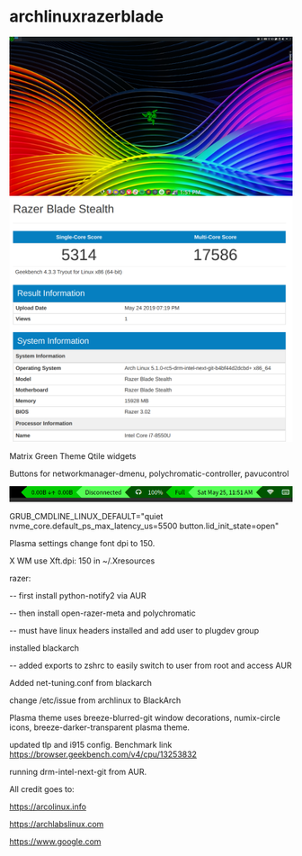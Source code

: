 # archlinuxrazerblade
![Screenshot](screen.png)
![Screenshot](geekbench-1.png)


Matrix Green Theme Qtile widgets

Buttons for networkmanager-dmenu, polychromatic-controller, pavucontrol

![Screenshot](qtile-widgets.png)

GRUB_CMDLINE_LINUX_DEFAULT="quiet nvme_core.default_ps_max_latency_us=5500 button.lid_init_state=open"

Plasma settings change font dpi to 150.

X WM use Xft.dpi: 150 in ~/.Xresources

razer:
  
--  first install python-notify2 via AUR
  
--  then install open-razer-meta and polychromatic
  
--  must have linux headers installed and add user to plugdev group  

installed blackarch

 -- added exports to zshrc to easily switch to user from root and access AUR

Added net-tuning.conf from blackarch

change /etc/issue from archlinux to BlackArch

Plasma theme uses breeze-blurred-git window decorations, numix-circle icons, breeze-darker-transparent plasma theme.

updated tlp and i915 config.  Benchmark link https://browser.geekbench.com/v4/cpu/13253832

running drm-intel-next-git from AUR.

All credit goes to:

https://arcolinux.info

https://archlabslinux.com

https://www.google.com


